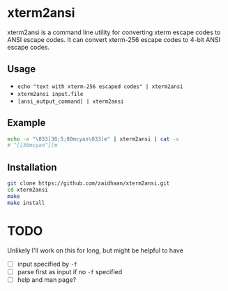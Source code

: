 # xterm2ansi

xterm2ansi is a command line utility for converting xterm escape codes to ANSI escape codes. It can convert xterm-256 escape codes to 4-bit ANSI escape codes.

## Usage
* `echo "text with xterm-256 escaped codes" | xterm2ansi`
* `xterm2ansi input.file`
* `[ansi_output_command] | xterm2ansi`

## Example
```sh
echo -e "\033[38;5;80mcyan\033[m" | xterm2ansi | cat -v
# ^[[36mcyan^[[m
```

## Installation
```sh
git clone https://github.com/zaidhaan/xterm2ansi.git
cd xterm2ansi
make
make install
```

# TODO
Unlikely I'll work on this for long, but might be helpful to have
- [ ] input specified by `-f`
- [ ] parse first as input if no `-f` specified
- [ ] help and man page?
